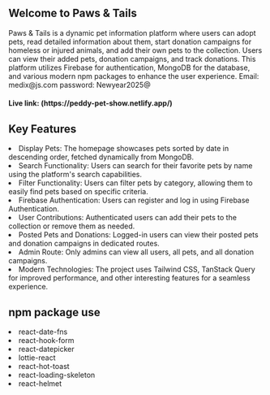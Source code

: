 <h2>Welcome to Paws & Tails </h2>
<p>Paws & Tails is a dynamic pet information platform where users can adopt pets, read detailed information about them, start donation campaigns for homeless or injured animals, and add their own pets to the collection. Users can view their added pets, donation campaigns, and track donations. This platform utilizes Firebase for authentication, MongoDB for the database, and various modern npm packages to enhance the user experience. 
Email: medix@js.com
password: Newyear2025@
</p>

<h4>Live link: (https://peddy-pet-show.netlify.app/)</h4>

<h2>Key Features</h2>
<li>Display Pets: The homepage showcases pets sorted by date in descending order, fetched dynamically from MongoDB.</li>
<li>Search Functionality: Users can search for their favorite pets by name using the platform's search capabilities.
</li>
<li>Filter Functionality: Users can filter pets by category, allowing them to easily find pets based on specific criteria.</li>
<li>Firebase Authentication: Users can register and log in using Firebase Authentication.</li>
<li>User Contributions: Authenticated users can add their pets to the collection or remove them as needed.</li>
<li>Posted Pets and Donations: Logged-in users can view their posted pets and donation campaigns in dedicated routes.</li>
<li>Admin Route:  Only admins can view all users, all pets, and all donation campaigns.</li>
<li>Modern Technologies: The project uses Tailwind CSS, TanStack Query for improved performance, and other interesting features for a seamless experience.</li>
<h2>npm package use</h2>
<li>react-date-fns</li>
<li>react-hook-form</li>
<li>react-datepicker</li>
<li>lottie-react</li>
<li>react-hot-toast</li>
<li>react-loading-skeleton</li>
<li>react-helmet</li>
